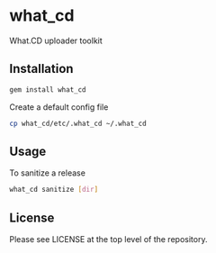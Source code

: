 # what_cd
What.CD uploader toolkit

## Installation
```bash
gem install what_cd
```
Create a default config file
```bash
cp what_cd/etc/.what_cd ~/.what_cd
```

## Usage
To sanitize a release 
```bash
what_cd sanitize [dir]
```

## License

Please see LICENSE at the top level of the repository.
